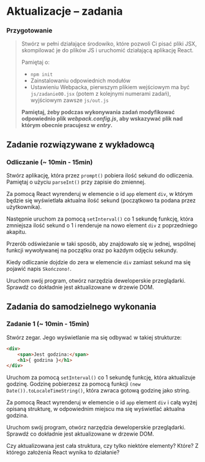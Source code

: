 # Aktualizacje &ndash; zadania

### Przygotowanie

> Stwórz w pełni działające środowiko, które pozwoli Ci pisać pliki JSX, skompilować je do plików JS i uruchomić działającą aplikację React.
> 
> Pamiętaj o:
> - ```npm init```
> - Zainstalowaniu odpowiednich modułów
> - Ustawieniu Webpacka, pierwszym plikiem wejściowym ma być `js/zadanie00.jsx` (potem z kolejnymi numerami zadań), wyjściowym zawsze `js/out.js`
>
> **Pamiętaj, żeby podczas wykonywania zadań modyfikować odpowiednio plik _webpack.config.js_, aby wskazywać plik nad którym obecnie pracujesz w _entry_.**

## Zadanie rozwiązywane z wykładowcą

### Odliczanie  (~ 10min - 15min)

Stwórz aplikację, która przez ```prompt()``` pobiera ilość sekund do odliczenia. Pamiętaj o użyciu ```parseInt()``` przy zapisie do zmiennej.
 
Za pomocą React wyrenderuj w elemencie o id ```app``` element ```div```, w którym będzie się wyświetlała aktualna ilość sekund (początkowo ta podana przez użytkownika).

Następnie uruchom za pomocą ```setInterval()``` co 1 sekundę funkcję, która zmniejsza ilość sekund o 1 i renderuje na nowo element ```div``` z poprzedniego akapitu.

Przerób odświeżanie w taki sposób, aby znajdowało się w jednej, wspólnej funkcji wywoływanej na początku oraz po każdym odjęciu sekundy.
 
Kiedy odliczanie dojdzie do zera w elemencie ```div``` zamiast sekund ma się pojawić napis ```Skończono!```.

Uruchom swój program, otwórz narzędzia deweloperskie przeglądarki. Sprawdź co dokładnie jest aktualizowane w drzewie DOM.

## Zadania do samodzielnego wykonania

### Zadanie 1 (~ 10min - 15min)

Stwórz zegar. Jego wyświetlanie ma się odbywać w takiej strukturze:

```HTML
<div>
    <span>Jest godzina:</span>
    <h1>{ godzina }</h1>
</div>
```

Uruchom za pomocą ```setInterval()``` co 1 sekundę funkcję, która aktualizuje godzinę. Godzinę pobierzesz za pomocą funkcji ```(new Date()).toLocaleTimeString()```, która zwraca gotową godzinę jako string.

Za pomocą React wyrenderuj w elemencie o id ```app``` element ```div``` i całą wyżej opisaną strukturę, w odpowiednim miejscu ma się wyświetlać aktualna godzina.

Uruchom swój program, otwórz narzędzia deweloperskie przeglądarki. Sprawdź co dokładnie jest aktualizowane w drzewie DOM.

Czy aktualizowana jest cała struktura, czy tylko niektóre elementy? Które? Z którego założenia React wynika to działanie?